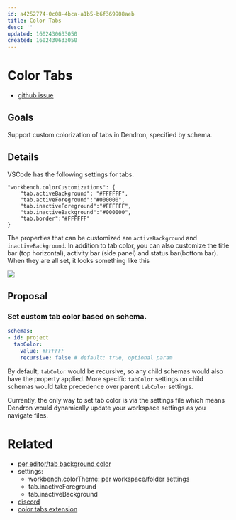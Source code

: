 ```yaml
---
id: a4252774-0c08-4bca-a1b5-b6f369908aeb
title: Color Tabs
desc: ''
updated: 1602430633050
created: 1602430633050
---
```


# Color Tabs

- [github issue](https://github.com/dendronhq/dendron/issues/261)

## Goals

Support custom colorization of tabs in Dendron, specified by schema. 

## Details
VSCode has the following settings for tabs. 

```
"workbench.colorCustomizations": {
    "tab.activeBackground": "#FFFFFF",
    "tab.activeForeground":"#000000",
    "tab.inactiveForeground":"#FFFFFF",
    "tab.inactiveBackground":"#000000",
    "tab.border":"#FFFFFF"
}
```

The properties that can be customized are `activeBackground` and `inactiveBackground`.  In addition to tab color, you can also customize the title bar (top horizontal), activity bar (side panel) and status bar(bottom bar). When they are all set, it looks something like this

![](https://foundation-prod-assetspublic53c57cce-8cpvgjldwysl.s3-us-west-2.amazonaws.com/assets/images/project.color-tabs.jpg)

## Proposal

### Set custom tab color based on schema. 

```yml
schemas:
- id: project
  tabColor: 
    value: #FFFFFF
    recursive: false # default: true, optional param
```

By default, `tabColor` would be recursive, so any child schemas would also have the property applied. More specific `tabColor` settings on child schemas would take precedence over parent `tabColor` settings.

Currently, the only way to set tab color is via the settings file which means Dendron would dynamically update your workspace settings as you navigate files. 


# Related
- [per editor/tab background color](https://github.com/Microsoft/vscode/issues/35379)
- settings: 
    - workbench.colorTheme: per workspace/folder settings
    - tab.inactiveForeground 
    - tab.inactiveBackground 
- [discord](https://discordapp.com/channels/717965437182410783/735365126227493004/764283816130248734)
- [color tabs extension](https://marketplace.visualstudio.com/items?itemName=orepor.color-tabs-vscode-ext)